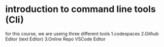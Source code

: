 # introduction to command line tools (Cli)

for this course, we are useing three different tools
1.codespaces
2.Github Editor (text Editor)
3.Online Repo VSCode Editor
